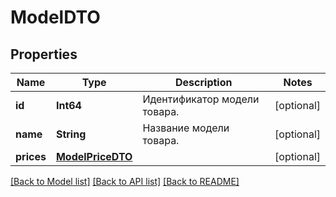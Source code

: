 # ModelDTO

## Properties
Name | Type | Description | Notes
------------ | ------------- | ------------- | -------------
**id** | **Int64** | Идентификатор модели товара. | [optional] 
**name** | **String** | Название модели товара. | [optional] 
**prices** | [**ModelPriceDTO**](ModelPriceDTO.md) |  | [optional] 

[[Back to Model list]](../README.md#documentation-for-models) [[Back to API list]](../README.md#documentation-for-api-endpoints) [[Back to README]](../README.md)


